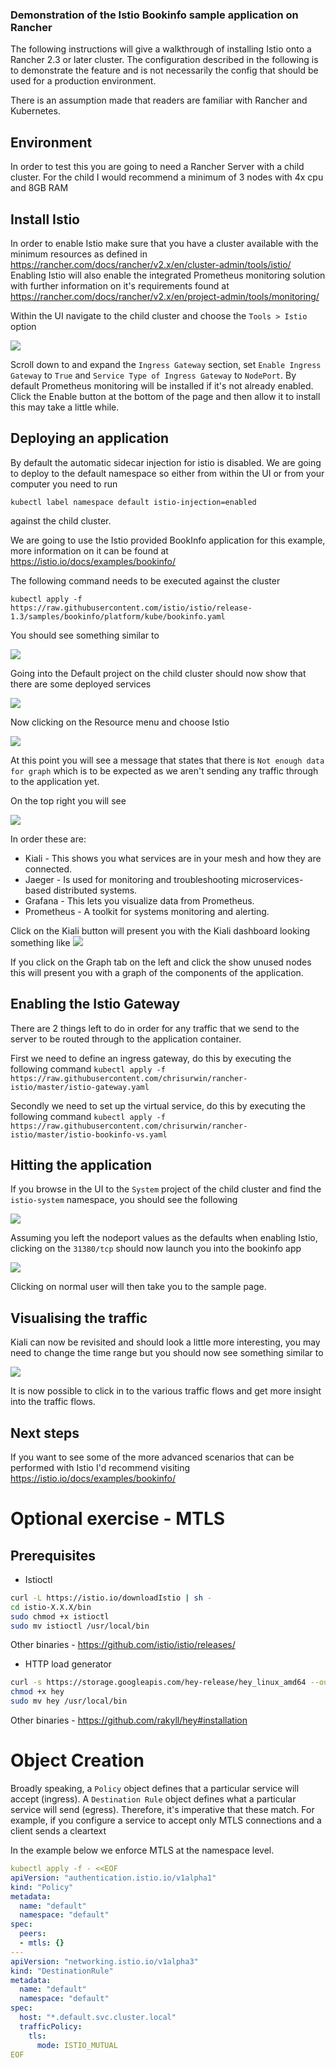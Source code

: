 ### Demonstration of the Istio Bookinfo sample application on Rancher

The following instructions will give a walkthrough of installing Istio onto a Rancher 2.3 or later cluster.
The configuration described in the following is to demonstrate the feature and is not necessarily the config that should be used for a production environment.

There is an assumption made that readers are familiar with Rancher and Kubernetes.

## Environment
In order to test this you are going to need a Rancher Server with a child cluster.
For the child I would recommend a minimum of 3 nodes with 4x cpu and 8GB RAM 

## Install Istio
In order to enable Istio make sure that you have a cluster available with the minimum resources as defined in https://rancher.com/docs/rancher/v2.x/en/cluster-admin/tools/istio/
Enabling Istio will also enable the integrated Prometheus monitoring solution with further information on it's requirements found at https://rancher.com/docs/rancher/v2.x/en/project-admin/tools/monitoring/

Within the UI navigate to the child cluster and choose the `Tools > Istio` option

![](images/tools-menu.jpg)

Scroll down to and expand the `Ingress Gateway` section, set `Enable Ingress Gateway` to `True` and `Service Type of Ingress Gateway` to `NodePort`.
By default Prometheus monitoring will be installed if it's not already enabled.
Click the Enable button at the bottom of the page and then allow it to install this may take a little while.

## Deploying an application

By default the automatic sidecar injection for istio is disabled. We are going to deploy to the default namespace so either from within the UI or from your computer you need to run 

`kubectl label namespace default istio-injection=enabled` 

against the child cluster.

We are going to use the Istio provided BookInfo application for this example, more information on it can be found at https://istio.io/docs/examples/bookinfo/

The following command needs to be executed against the cluster 

`kubectl apply -f https://raw.githubusercontent.com/istio/istio/release-1.3/samples/bookinfo/platform/kube/bookinfo.yaml`

You should see something similar to

![](images/kubectl-deploy.jpg)

Going into the Default project on the child cluster should now show that there are some deployed services

![](images/rancher-deployed.jpg)

Now clicking on the Resource menu and choose Istio

![](images/resource-menu.jpg)

At this point you will see a message that states that there is `Not enough data for graph` which is to be expected as we aren't sending any traffic through to the application yet.

On the top right you will see

![](images/istio-buttons.jpg)

In order these are:
* Kiali - This shows you what services are in your mesh and how they are connected.
* Jaeger - Is used for monitoring and troubleshooting microservices-based distributed systems.
* Grafana - This lets you visualize data from Prometheus.
* Prometheus - A toolkit for systems monitoring and alerting.

Click on the Kiali button will present you with the Kiali dashboard looking something like
![](images/kiali-dashboard.jpg)

If you click on the Graph tab on the left and click the show unused nodes this will present you with a graph of the components of the application.

## Enabling the Istio Gateway

There are 2 things left to do in order for any traffic that we send to the server to be routed through to the application container.

First we need to define an ingress gateway, do this by executing the following command
`kubectl apply -f https://raw.githubusercontent.com/chrisurwin/rancher-istio/master/istio-gateway.yaml`

Secondly we need to set up the virtual service, do this by executing the following command
`kubectl apply -f https://raw.githubusercontent.com/chrisurwin/rancher-istio/master/istio-bookinfo-vs.yaml`

## Hitting the application

If you browse in the UI to the `System` project of the child cluster and find the `istio-system` namespace, you should see the following

![](images/istio-gateway.jpg)

Assuming you left the nodeport values as the defaults when enabling Istio, clicking on the `31380/tcp` should now launch you into the bookinfo app

![](images/bookinfo-entry.jpg)

Clicking on normal user will then take you to the sample page.

## Visualising the traffic

Kiali can now be revisited and should look a little more interesting, you may need to change the time range but you should now see something similar to

![](images/kiali-graph.jpg)

It is now possible to click in to the various traffic flows and get more insight into the traffic flows.

## Next steps

If you want to see some of the more advanced scenarios that can be performed with Istio I'd recommend visiting https://istio.io/docs/examples/bookinfo/

# Optional exercise - MTLS

## Prerequisites

* Istioctl

```bash
curl -L https://istio.io/downloadIstio | sh -
cd istio-X.X.X/bin
sudo chmod +x istioctl
sudo mv istioctl /usr/local/bin
```

Other binaries - <https://github.com/istio/istio/releases/>

* HTTP load generator

```bash
curl -s https://storage.googleapis.com/hey-release/hey_linux_amd64 --output hey
chmod +x hey
sudo mv hey /usr/local/bin
```

Other binaries - <https://github.com/rakyll/hey#installation>

# Object Creation

Broadly speaking, a `Policy` object defines that a particular service will accept (ingress). A `Destination Rule` object defines what a particular service will send (egress). Therefore, it's imperative that these match. For example, if you configure a service to accept only MTLS connections and a client sends a cleartext 

In the example below we enforce MTLS at the namespace level.

```yaml
kubectl apply -f - <<EOF
apiVersion: "authentication.istio.io/v1alpha1"
kind: "Policy"
metadata:
  name: "default"
  namespace: "default"
spec:
  peers:
  - mtls: {}
---
apiVersion: "networking.istio.io/v1alpha3"
kind: "DestinationRule"
metadata:
  name: "default"
  namespace: "default"
spec:
  host: "*.default.svc.cluster.local"
  trafficPolicy:
    tls:
      mode: ISTIO_MUTUAL
EOF
````